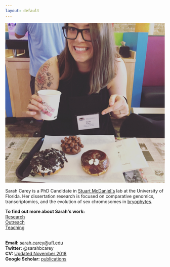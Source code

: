 ```yaml
---
layout: default
---
```


![Sarah](/Images/sarahcarey.jpg)


Sarah Carey is a PhD Candidate in [Stuart McDaniel's](https://mcdaniellab.biology.ufl.edu/) lab at the University of Florida. Her dissertation research is focused on comparative genomics, transcriptomics, and the evolution of sex chromosomes in [bryophytes](https://en.wikipedia.org/wiki/Bryophyte).<br/>

**To find out more about Sarah's work:**<br/>
[Research](./research.html)<br/>
[Outreach](./outreach.html)<br/>
[Teaching](./teaching.html)<br/><br/>



**Email:** sarah.carey@ufl.edu<br/>
**Twitter:** @sarahbcarey<br/>
**CV:** [Updated November 2018](./CV.html)<br/>
**Google Scholar:** [publications](https://scholar.google.com/citations?user=yIXDh60AAAAJ&hl=en)<br/>

